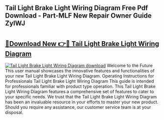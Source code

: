 ## Tail Light Brake Light Wiring Diagram Free Pdf Download - Part-MLF New Repair Owner Guide ZyIWJ

# <h2><a href="http://dfqqd4.blite.top/?on=Tail+Light+Brake+Light+Wiring+Diagram">🔗Download New 👉🔴 Tail Light Brake Light Wiring Diagram</a></h2>

[![Tail Light Brake Light Wiring Diagram download](https://i.imgur.com/lujVjoI.png)](http://dfqqd4.blite.top/?on=Tail+Light+Brake+Light+Wiring+Diagram)
Welcome to the Future This user manual showcases the innovative features and functionalities of your new Tail Light Brake Light Wiring Diagram. Operating Instructions for Professionals Tail Light Brake Light Wiring Diagram This guide is intended for professionals familiar with product type operation. This Tail Light Brake Light Wiring Diagram features a comprehensive set of features to cater to your specific needs. We trust that the Tail Light Brake Light Wiring Diagram has been an invaluable resource in your efforts to master your new product. Should you require any assistance, our customer service team is at your disposal.
